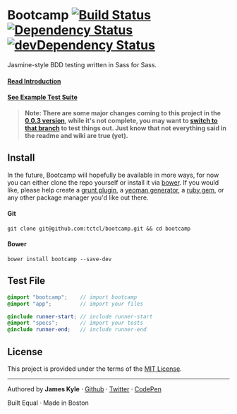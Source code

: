 Bootcamp [![Build Status](https://travis-ci.org/tctcl/bootcamp.png?branch=master)](https://travis-ci.org/tctcl/bootcamp) [![Dependency Status](https://david-dm.org/tctcl/bootcamp.png)](https://david-dm.org/tctcl/bootcamp) [![devDependency Status](https://david-dm.org/tctcl/bootcamp/dev-status.png)](https://david-dm.org/tctcl/bootcamp#info=devDependencies)
========

Jasmine-style BDD testing written in Sass for Sass.

#### [Read Introduction](https://github.com/tctcl/bootcamp/wiki/introduction)

#### [See Example Test Suite](https://github.com/tctcl/bootcamp/wiki/example-test-suite)

> **Note: There are some major changes coming to this project in the [0.0.3 version](https://github.com/tctcl/bootcamp/pull/28), while it's not complete, you may want to [switch to that branch](https://github.com/tctcl/bootcamp/tree/0.0.3) to test things out. Just know that not everything said in the readme and wiki are true (yet).**

## Install

In the future, Bootcamp will hopefully be available in more ways, for now you can either clone the repo yourself or install it via [bower](http://bower.io/). If you would like, please help create a [grunt plugin](http://gruntjs.com/), a [yeoman generator](http://yeoman.io/), a [ruby gem](http://rubygems.org/), or any other package manager you'd like out there.

#### Git

```
git clone git@github.com:tctcl/bootcamp.git && cd bootcamp
```

#### Bower

```
bower install bootcamp --save-dev
```

## Test File

```scss
@import "bootcamp";    // import bootcamp
@import "app";         // import your files

@include runner-start; // include runner-start
@import "specs";       // import your tests
@include runner-end;   // include runner-end
```

## License

This project is provided under the terms of the [MIT License](LICENSE.md).

---

Authored by **James Kyle** · [Github](https://github.com/thejameskyle) · [Twitter](https://twitter.com/thejameskyle) · [CodePen](https://codepen.com/thejameskyle)

Built Equal · Made in Boston
